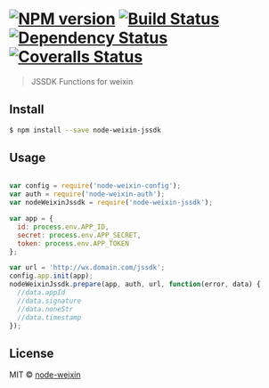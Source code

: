 #  [![NPM version][npm-image]][npm-url] [![Build Status][travis-image]][travis-url] [![Dependency Status][daviddm-image]][daviddm-url]  [![Coveralls Status][coveralls-image]][coveralls-url]

> JSSDK Functions for weixin


## Install

```sh
$ npm install --save node-weixin-jssdk
```


## Usage

```js

var config = require('node-weixin-config');
var auth = require('node-weixin-auth');
var nodeWeixinJssdk = require('node-weixin-jssdk');

var app = {
  id: process.env.APP_ID,
  secret: process.env.APP_SECRET,
  token: process.env.APP_TOKEN
};

var url = 'http://wx.domain.com/jssdk';
config.app.init(app);
nodeWeixinJssdk.prepare(app, auth, url, function(error, data) {
  //data.appId
  //data.signature
  //data.noneStr
  //data.timestamp
});
```


## License

MIT © [node-weixin](blog.3gcnbeta.com)


[npm-image]: https://badge.fury.io/js/node-weixin-jssdk.svg
[npm-url]: https://npmjs.org/package/node-weixin-jssdk
[travis-image]: https://travis-ci.org/node-weixin/node-weixin-jssdk.svg?branch=master
[travis-url]: https://travis-ci.org/node-weixin/node-weixin-jssdk
[daviddm-image]: https://david-dm.org/node-weixin/node-weixin-jssdk.svg?theme=shields.io
[daviddm-url]: https://david-dm.org/node-weixin/node-weixin-jssdk
[coveralls-image]: https://coveralls.io/repos/node-weixin/node-weixin-jssdk/badge.svg?branch=master&service=github
[coveralls-url]: https://coveralls.io/github/node-weixin/node-weixin-jssdk?branch=master

